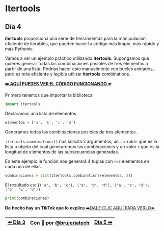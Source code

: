 # Itertools
## Día 4

**itertools** proporciona una serie de herramientas para la manipulación eficiente de iterables, que pueden hacer tu código más limpio, más rápido y más Pythonic.

Vamos a ver un ejemplo práctico utilizando **itertools**. Supongamos que quieres generar todas las combinaciones posibles de tres elementos a partir de una lista. Podrías hacer esto manualmente con bucles anidados, pero es más eficiente y legible utilizar **itertools**.combinations.

**[➡️ AQUÍ PUEDES VER EL CÓDIGO FUNCIONANDO ⬅️](/notebooks/dia4-itertools.ipynb)** 


Primero tenemos que importar la biblioteca
```Python
import itertools
```

Declaramos una lista de elementos
```Python
elementos = ['a', 'b', 'c', 'd']
```

Generamos todas las combinaciones posibles de tres elementos.

```itertools.combinations()``` nos solicita 2 argumentos; un ```iterable``` que es la lista u objeto del cual generaremos las combinaciones y un valor ```r``` que es la longitud de elementos de las subsecuencias generadas.

En este ejemplo la función nos generará 4 tuplas con ```r=3``` elementos en cada una de ellas. 
```Python
combinaciones = list(itertools.combinations(elementos, 3))
```
El resultado es: ```[('a', 'b', 'c'), ('a', 'b', 'd'), ('a', 'c', 'd'), ('b', 'c', 'd')]```
```Python
print(combinaciones)
```

**De hecho hay un TikTok que lo explica**
[➡️DALE CLIC AQUÍ PARA VERLO⬅️]()

| [⬅️ Día 3 ](/dias/dia3-comprensiones-listas.md) | Con 💖 por [@brujeriatech](https://www.instagram.com/brujeriatech/) | [Día 5 ➡️](/dias/dia5-enumerate.md)|
|:------------- |:---------------:| -------------:|
